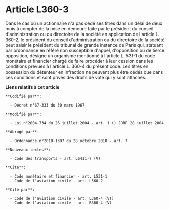 # Article L360-3

Dans le cas où un actionnaire n'a pas cédé ses titres dans un délai de deux mois à compter de la mise en demeure faite par le
président du conseil d'administration ou du directoire de la société en application de l'article L. 360-2, le président du
conseil d'administration ou du directoire de la société peut saisir le président du tribunal de grande instance de Paris qui,
statuant par ordonnance en référé non susceptible d'appel, d'opposition ou de tierce opposition, désigne un organisme
mentionné à l'article L. 531-1 du code monétaire et financier chargé de faire procéder à leur cession dans les conditions
prévues à l'article L. 360-4 du présent code. Les titres en possession du détenteur en infraction ne peuvent plus être cédés
que dans ces conditions et sont privés des droits de vote qui y sont attachés.

**Liens relatifs à cet article**

	**Codifié par**:

	  - Décret n°67-333 du 30 mars 1967

	**Modifié par**:

	  - Loi n°2004-734 du 26 juillet 2004 - art. 1 () JORF 28 juillet 2004

	**Abrogé par**:

	  - Ordonnance n°2010-1307 du 28 octobre 2010 - art. 7

	**Nouveaux textes**:

	  - Code des transports - art. L6411-7 (V)

	**Cite**:

	  - Code monétaire et financier - art. L531-1
	  - Code de l'aviation civile - art. L360-2

	**Cité par**:

	  - Code de l'aviation civile - art. L360-4 (VT)
	  - Code de l'aviation civile - art. R360-4 (V)
